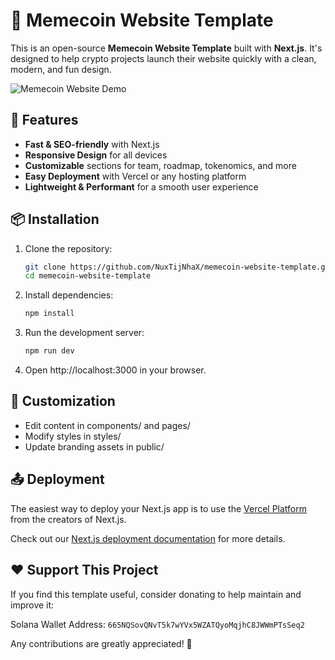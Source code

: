 # 🐸 Memecoin Website Template

This is an open-source **Memecoin Website Template** built with **Next.js**. It's designed to help crypto projects launch their website quickly with a clean, modern, and fun design.

![Memecoin Website Demo](public/screencapture.png)  

## 🚀 Features

- **Fast & SEO-friendly** with Next.js
- **Responsive Design** for all devices
- **Customizable** sections for team, roadmap, tokenomics, and more
- **Easy Deployment** with Vercel or any hosting platform
- **Lightweight & Performant** for a smooth user experience

## 📦 Installation

1. Clone the repository:
   ```sh
   git clone https://github.com/NuxTijNhaX/memecoin-website-template.git
   cd memecoin-website-template

2. Install dependencies:
   ```sh
   npm install

3. Run the development server:
   ```sh
   npm run dev

4. Open http://localhost:3000 in your browser.

## 🎨 Customization
- Edit content in components/ and pages/
- Modify styles in styles/
- Update branding assets in public/

## 📤 Deployment
The easiest way to deploy your Next.js app is to use the [Vercel Platform](https://vercel.com/new?utm_medium=default-template&filter=next.js&utm_source=create-next-app&utm_campaign=create-next-app-readme) from the creators of Next.js.

Check out our [Next.js deployment documentation](https://nextjs.org/docs/app/building-your-application/deploying) for more details.

## ❤️ Support This Project
If you find this template useful, consider donating to help maintain and improve it:

Solana Wallet Address:
`665NQSovQNvT5k7wYVx5WZATQyoMqjhC8JWWmPTsSeq2`

Any contributions are greatly appreciated! 🙏